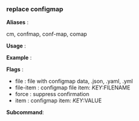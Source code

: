 
### replace configmap

**Aliases**   :

cm, confmap, conf-map, comap

**Usage**     :



**Example**   :



**Flags**     :

  + file  : file with configmap data, .json, .yaml, .yml
  + file-item  : configmap file item: $KEY:$FILENAME
  + force  : suppress confirmation
  + item  : configmap item: $KEY:$VALUE
  

**Subcommand**:

  

